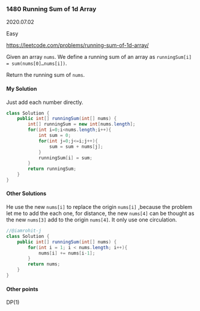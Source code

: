 ### 1480 Running Sum of 1d Array

2020.07.02

Easy

https://leetcode.com/problems/running-sum-of-1d-array/

Given an array `nums`. We define a running sum of an array as `runningSum[i] = sum(nums[0]…nums[i])`.

Return the running sum of `nums`.

#### My Solution

Just add each number directly.

```java
class Solution {
    public int[] runningSum(int[] nums) {
        int[] runningSum = new int[nums.length];
        for(int i=0;i<nums.length;i++){
            int sum = 0;
            for(int j=0;j<=i;j++){
                sum = sum + nums[j];
            }
            runningSum[i] = sum;
        }
        return runningSum;
    }
}
```

#### Other Solutions

He use the new `nums[i]` to replace the origin `nums[i]` ,because the problem let me to add the each one, for distance,  the new `nums[4]` can be thought as the new `nums[3]` add to the origin `nums[4]`. It only use one circulation.

```java
//@iamrohit-j
class Solution {
    public int[] runningSum(int[] nums) {
        for(int i = 1; i < nums.length; i++){
            nums[i] += nums[i-1];
        }
        return nums;
    }
}
```

#### Other points

DP(1)